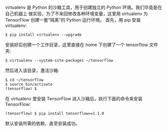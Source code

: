 



virtualenv 是 Python 的沙箱工具，用于创建独立的 Python 环境。我们毕竟是在自己机器上 做实验，为了不来回修改各种环境变量，这里用 virtualenv 为 TensorFlow 创建一套“隔离”的 Python 运行环境。
首先，用 pip 安装 virtualenv:

```
$ pip install virtualenv --upgrade
```

安装好后创建一个工作目录，这里直接在 home 下创建了一个 tensorflow 文件夹: 

```
$ virtualenv --system-site-packages ~/tensorflow
```

 然后进入该目录，激活沙箱:

```
$ cd ~/tensorflow
$ source bin/activate
(tensorflow) $
```

在 virtualenv 里安装 TensorFlow
进入沙箱后，执行下面的命令来安装 TensorFlow:

```
(tensorflow) $ pip install tensorflow==1.1.0
```

 默认安装所需的依赖，直至安装成功。